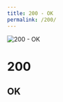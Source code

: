 ```yaml
---
title: 200 - OK
permalink: /200/
---
```

<div>
    <img src="http://i.imgur.com/HXotKm9.jpg" alt="200 - OK" />
    <h1>200</h1>
    <h2>OK</h2>
</div>
